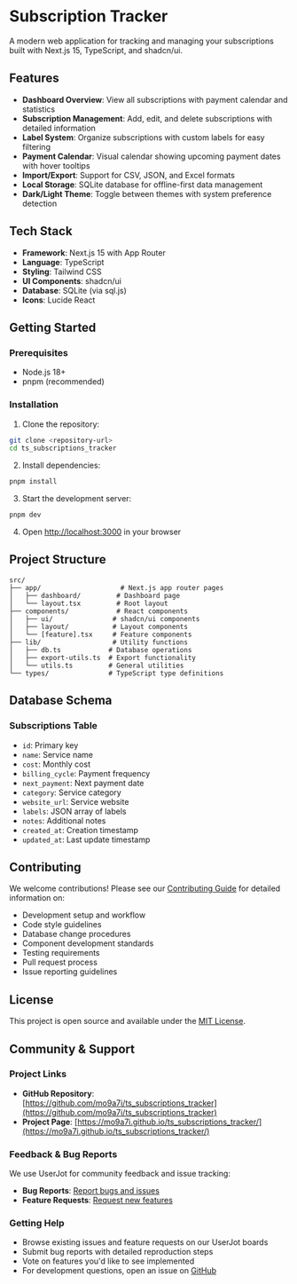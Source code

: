 # Subscription Tracker

A modern web application for tracking and managing your subscriptions built with Next.js 15, TypeScript, and shadcn/ui.

## Features

- **Dashboard Overview**: View all subscriptions with payment calendar and statistics
- **Subscription Management**: Add, edit, and delete subscriptions with detailed information
- **Label System**: Organize subscriptions with custom labels for easy filtering
- **Payment Calendar**: Visual calendar showing upcoming payment dates with hover tooltips
- **Import/Export**: Support for CSV, JSON, and Excel formats
- **Local Storage**: SQLite database for offline-first data management
- **Dark/Light Theme**: Toggle between themes with system preference detection

## Tech Stack

- **Framework**: Next.js 15 with App Router
- **Language**: TypeScript
- **Styling**: Tailwind CSS
- **UI Components**: shadcn/ui
- **Database**: SQLite (via sql.js)
- **Icons**: Lucide React

## Getting Started

### Prerequisites

- Node.js 18+ 
- pnpm (recommended)

### Installation

1. Clone the repository:
```bash
git clone <repository-url>
cd ts_subscriptions_tracker
```

2. Install dependencies:
```bash
pnpm install
```

3. Start the development server:
```bash
pnpm dev
```

4. Open [http://localhost:3000](http://localhost:3000) in your browser

## Project Structure

```
src/
├── app/                    # Next.js app router pages
│   ├── dashboard/         # Dashboard page
│   └── layout.tsx         # Root layout
├── components/            # React components
│   ├── ui/               # shadcn/ui components
│   ├── layout/           # Layout components
│   └── [feature].tsx     # Feature components
├── lib/                  # Utility functions
│   ├── db.ts            # Database operations
│   ├── export-utils.ts  # Export functionality
│   └── utils.ts         # General utilities
└── types/               # TypeScript type definitions
```

## Database Schema

### Subscriptions Table
- `id`: Primary key
- `name`: Service name
- `cost`: Monthly cost
- `billing_cycle`: Payment frequency
- `next_payment`: Next payment date
- `category`: Service category
- `website_url`: Service website
- `labels`: JSON array of labels
- `notes`: Additional notes
- `created_at`: Creation timestamp
- `updated_at`: Last update timestamp

## Contributing

We welcome contributions! Please see our [Contributing Guide](CONTRIBUTING.md) for detailed information on:

- Development setup and workflow
- Code style guidelines  
- Database change procedures
- Component development standards
- Testing requirements
- Pull request process
- Issue reporting guidelines

## License

This project is open source and available under the [MIT License](LICENSE).

## Community & Support

### Project Links

- **GitHub Repository**: [https://github.com/mo9a7i/ts_subscriptions_tracker](https://github.com/mo9a7i/ts_subscriptions_tracker)
- **Project Page**: [https://mo9a7i.github.io/ts_subscriptions_tracker/](https://mo9a7i.github.io/ts_subscriptions_tracker/)

### Feedback & Bug Reports

We use UserJot for community feedback and issue tracking:

- **Bug Reports**: [Report bugs and issues](https://subscriptionlister.userjot.com/board/bugs?cursor=1&order=top&limit=10)
- **Feature Requests**: [Request new features](https://subscriptionlister.userjot.com/board/features)

### Getting Help

- Browse existing issues and feature requests on our UserJot boards
- Submit bug reports with detailed reproduction steps
- Vote on features you'd like to see implemented
- For development questions, open an issue on [GitHub](https://github.com/mo9a7i/ts_subscriptions_tracker/issues)
